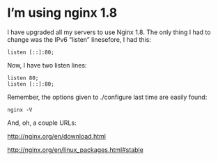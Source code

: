 # I’m using nginx 1.8

I have upgraded all my servers to use Nginx 1.8.  The only thing I had
to change was the IPv6 “listen” linesefore, I had this:

```
listen [::]:80;
```

Now, I have two listen lines:

```
listen 80;
listen [::]:80;
```

Remember, the options given to ./configure last time are easily found:

```
nginx -V
```

And, oh, a couple URLs:

http://nginx.org/en/download.html

http://nginx.org/en/linux_packages.html#stable

